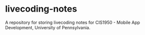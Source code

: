 # livecoding-notes
A repository for storing livecoding notes for CIS1950 - Mobile App Development, University of Pennsylvania.
